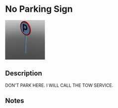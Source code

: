 # No Parking Sign

![No Parking Sign](../Cropped_Blocks/Urban/No_Parking_Sign.png)

## Description
<!-- Write a description for this block -->
DON'T PARK HERE. I WILL CALL THE TOW SERVICE.

## Notes
<!-- Any extra notes -->
